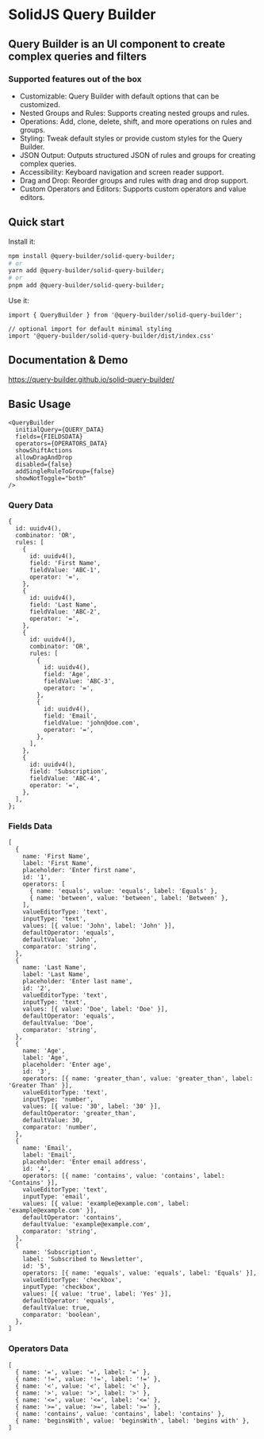 # SolidJS Query Builder

## Query Builder is an UI component to create complex queries and filters

### Supported features out of the box

- Customizable: Query Builder with default options that can be customized.
- Nested Groups and Rules: Supports creating nested groups and rules.
- Operations: Add, clone, delete, shift, and more operations on rules and groups.
- Styling: Tweak default styles or provide custom styles for the Query Builder.
- JSON Output: Outputs structured JSON of rules and groups for creating complex queries.
- Accessibility: Keyboard navigation and screen reader support.
- Drag and Drop: Reorder groups and rules with drag and drop support.
- Custom Operators and Editors: Supports custom operators and value editors.

## Quick start

Install it:

```bash
npm install @query-builder/solid-query-builder;
# or
yarn add @query-builder/solid-query-builder;
# or
pnpm add @query-builder/solid-query-builder;
```

Use it:

```tsx
import { QueryBuilder } from '@query-builder/solid-query-builder';

// optional import for default minimal styling
import '@query-builder/solid-query-builder/dist/index.css'
```

## Documentation & Demo

<https://query-builder.github.io/solid-query-builder/>

## Basic Usage

```tsx
<QueryBuilder
  initialQuery={QUERY_DATA}
  fields={FIELDSDATA}
  operators={OPERATORS_DATA}
  showShiftActions
  allowDragAndDrop
  disabled={false}
  addSingleRuleToGroup={false}
  showNotToggle="both"
/>
```

### Query Data

```tsx
{
  id: uuidv4(),
  combinator: 'OR',
  rules: [
    {
      id: uuidv4(),
      field: 'First Name',
      fieldValue: 'ABC-1',
      operator: '=',
    },
    {
      id: uuidv4(),
      field: 'Last Name',
      fieldValue: 'ABC-2',
      operator: '=',
    },
    {
      id: uuidv4(),
      combinator: 'OR',
      rules: [
        {
          id: uuidv4(),
          field: 'Age',
          fieldValue: 'ABC-3',
          operator: '=',
        },
        {
          id: uuidv4(),
          field: 'Email',
          fieldValue: 'john@doe.com',
          operator: '=',
        },
      ],
    },
    {
      id: uuidv4(),
      field: 'Subscription',
      fieldValue: 'ABC-4',
      operator: '=',
    },
  ],
};
```

### Fields Data

```tsx
[
  {
    name: 'First Name',
    label: 'First Name',
    placeholder: 'Enter first name',
    id: '1',
    operators: [
      { name: 'equals', value: 'equals', label: 'Equals' },
      { name: 'between', value: 'between', label: 'Between' },
    ],
    valueEditorType: 'text',
    inputType: 'text',
    values: [{ value: 'John', label: 'John' }],
    defaultOperator: 'equals',
    defaultValue: 'John',
    comparator: 'string',
  },
  {
    name: 'Last Name',
    label: 'Last Name',
    placeholder: 'Enter last name',
    id: '2',
    valueEditorType: 'text',
    inputType: 'text',
    values: [{ value: 'Doe', label: 'Doe' }],
    defaultOperator: 'equals',
    defaultValue: 'Doe',
    comparator: 'string',
  },
  {
    name: 'Age',
    label: 'Age',
    placeholder: 'Enter age',
    id: '3',
    operators: [{ name: 'greater_than', value: 'greater_than', label: 'Greater Than' }],
    valueEditorType: 'text',
    inputType: 'number',
    values: [{ value: '30', label: '30' }],
    defaultOperator: 'greater_than',
    defaultValue: 30,
    comparator: 'number',
  },
  {
    name: 'Email',
    label: 'Email',
    placeholder: 'Enter email address',
    id: '4',
    operators: [{ name: 'contains', value: 'contains', label: 'Contains' }],
    valueEditorType: 'text',
    inputType: 'email',
    values: [{ value: 'example@example.com', label: 'example@example.com' }],
    defaultOperator: 'contains',
    defaultValue: 'example@example.com',
    comparator: 'string',
  },
  {
    name: 'Subscription',
    label: 'Subscribed to Newsletter',
    id: '5',
    operators: [{ name: 'equals', value: 'equals', label: 'Equals' }],
    valueEditorType: 'checkbox',
    inputType: 'checkbox',
    values: [{ value: 'true', label: 'Yes' }],
    defaultOperator: 'equals',
    defaultValue: true,
    comparator: 'boolean',
  },
]
```

### Operators Data

```tsx
[
  { name: '=', value: '=', label: '=' },
  { name: '!=', value: '!=', label: '!=' },
  { name: '<', value: '<', label: '<' },
  { name: '>', value: '>', label: '>' },
  { name: '<=', value: '<=', label: '<=' },
  { name: '>=', value: '>=', label: '>=' },
  { name: 'contains', value: 'contains', label: 'contains' },
  { name: 'beginsWith', value: 'beginsWith', label: 'begins with' },
]
```
